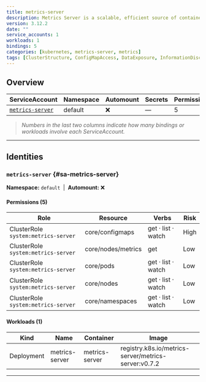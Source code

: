 ```yaml
---
title: metrics-server
description: Metrics Server is a scalable, efficient source of container resource metrics for Kubernetes built-in autoscaling pipelines.
version: 3.12.2
date: ""
service_accounts: 1
workloads: 1
bindings: 5
categories: [kubernetes, metrics-server, metrics]
tags: [ClusterStructure, ConfigMapAccess, DataExposure, InformationDisclosure, Reconnaissance]
---
```


## Overview

|ServiceAccount|Namespace|Automount|Secrets|Permissions|Workloads|
|---|---|---|---|---|---|
|[`metrics-server`](#sa-metrics-server)|default|❌|—|5|1|


> *Numbers in the last two columns indicate how many bindings or workloads involve each ServiceAccount.*

---

## Identities

### `metrics-server` {#sa-metrics-server}
**Namespace:** `default` &nbsp;|&nbsp; **Automount:** ❌

#### Permissions (5)
|Role|Resource|Verbs|Risk|
|---|---|---|---|
|ClusterRole `system:metrics-server`|core/configmaps|get · list · watch|High|
|ClusterRole `system:metrics-server`|core/nodes/metrics|get|Low|
|ClusterRole `system:metrics-server`|core/pods|get · list · watch|Low|
|ClusterRole `system:metrics-server`|core/nodes|get · list · watch|Low|
|ClusterRole `system:metrics-server`|core/namespaces|get · list · watch|Low|

#### Workloads (1)
|Kind|Name|Container|Image|
|---|---|---|---|
|Deployment|metrics-server|metrics-server|registry.k8s.io/metrics-server/metrics-server:v0.7.2|

---

